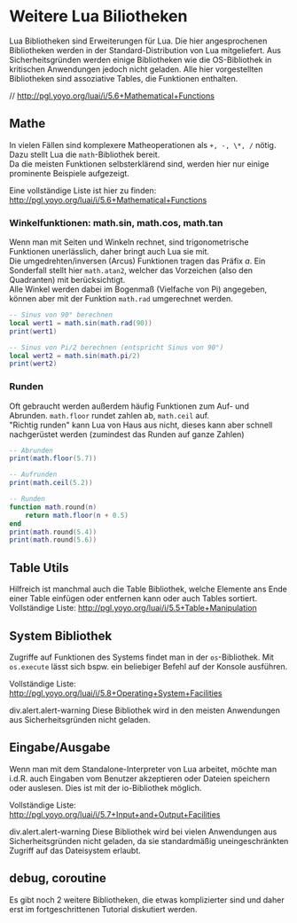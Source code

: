 # Weitere Lua Biliotheken
Lua Bibliotheken sind Erweiterungen für Lua. Die hier angesprochenen Bibliotheken werden in der Standard-Distribution von Lua
mitgeliefert. Aus Sicherheitsgründen werden einige Bibliotheken wie die OS-Bibliothek in kritischen Anwendungen jedoch nicht geladen.
Alle hier vorgestellten Bibliotheken sind assoziative Tables, die Funktionen enthalten.

// http://pgl.yoyo.org/luai/i/5.6+Mathematical+Functions

## Mathe
In vielen Fällen sind komplexere Matheoperationen als `+, -, \*, /` nötig.
Dazu stellt Lua die `math`-Bibliothek bereit.<br/>
Da die meisten Funktionen selbsterklärend sind, werden hier nur einige prominente Beispiele aufgezeigt.
    
Eine vollständige Liste ist hier zu finden: http://pgl.yoyo.org/luai/i/5.6+Mathematical+Functions
    
### Winkelfunktionen: math.sin, math.cos, math.tan
Wenn man mit Seiten und Winkeln rechnet, sind trigonometrische Funktionen unerlässlich, daher bringt auch Lua sie mit.   
Die umgedrehten/inversen (Arcus) Funktionen tragen das Präfix *a*. Ein Sonderfall stellt hier `math.atan2`, welcher das Vorzeichen (also den Quadranten) mit berücksichtigt.   
Alle Winkel werden dabei im Bogenmaß (Vielfache von Pi) angegeben, können aber mit der Funktion `math.rad` umgerechnet werden.
 
~~~~~~~~~~~~~~~~~~~~~~~~~~~~~~~~~~~~~~~~~~~~~~~~~~~~~~~~lua
-- Sinus von 90° berechnen
local wert1 = math.sin(math.rad(90))
print(wert1)

-- Sinus von Pi/2 berechnen (entspricht Sinus von 90°)
local wert2 = math.sin(math.pi/2)
print(wert2)
~~~~~~~~~~~~~~~~~~~~~~~~~~~~~~~~~~~~~~~~~~~~~~~~~~~~~~~~

### Runden
Oft gebraucht werden außerdem häufig Funktionen zum Auf- und Abrunden. `math.floor` rundet zahlen ab, `math.ceil` auf.   
"Richtig runden" kann Lua von Haus aus nicht, dieses kann aber schnell nachgerüstet werden (zumindest das Runden auf ganze Zahlen)

~~~~~~~~~~~~~~~~~~~~~~~~~~~~~~~~~~~~~~~~~~~~~~~~~~~~~~~~lua
-- Abrunden
print(math.floor(5.7))

-- Aufrunden
print(math.ceil(5.2))

-- Runden
function math.round(n)
    return math.floor(n + 0.5)
end
print(math.round(5.4))
print(math.round(5.6))
~~~~~~~~~~~~~~~~~~~~~~~~~~~~~~~~~~~~~~~~~~~~~~~~~~~~~~~~

## Table Utils
Hilfreich ist manchmal auch die Table Bibliothek, welche Elemente ans Ende einer Table einfügen oder entfernen kann oder auch Tables sortiert.   
Vollständige Liste: http://pgl.yoyo.org/luai/i/5.5+Table+Manipulation
  
## System Bibliothek
Zugriffe auf Funktionen des Systems findet man in der `os`-Bibliothek. Mit `os.execute` lässt sich bspw. ein beliebiger Befehl auf der Konsole ausführen.

Vollständige Liste: http://pgl.yoyo.org/luai/i/5.8+Operating+System+Facilities

div.alert.alert-warning Diese Bibliothek wird in den meisten Anwendungen aus Sicherheitsgründen nicht geladen.
    
## Eingabe/Ausgabe
Wenn man mit dem Standalone-Interpreter von Lua arbeitet, möchte man i.d.R. auch Eingaben vom Benutzer akzeptieren oder Dateien speichern oder auslesen.
Dies ist mit der io-Bibliothek möglich.

Vollständige Liste: http://pgl.yoyo.org/luai/i/5.7+Input+and+Output+Facilities

div.alert.alert-warning Diese Bibliothek wird bei vielen Anwendungen aus Sicherheitsgründen nicht geladen, da sie standardmäßig uneingeschränkten Zugriff auf das Dateisystem erlaubt.

## debug, coroutine
Es gibt noch 2 weitere Bibliotheken, die etwas komplizierter sind und daher erst im fortgeschrittenen Tutorial diskutiert werden.
